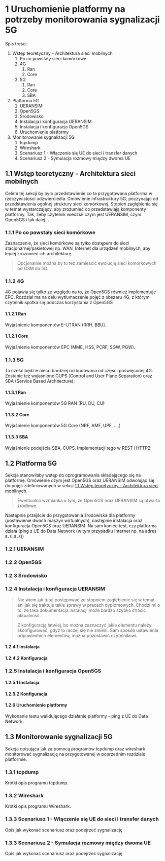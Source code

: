 # 1 Uruchomienie platformy na potrzeby monitorowania sygnalizacji 5G

Spis treści:

1. Wstęp teoretyczny - Architektura sieci mobilnych
   1. Po co powstały sieci komórkowe
   2. 4G
      1. Ran
      2. Core
   3. 5G
      1. Ran
      2. Core
      3. SBA
2. Platforma 5G
   1. UERANSIM
   2. Open5GS
   3. Środowisko
   4.  Instalacja i konfiguracja UERANSIM
   5. Instalacja i konfiguracja Open5GS
   6. Uruchomienie platformy 
3. Monitorowanie sygnalizacji 5G
   1. tcpdump
   2. Wireshark
   3. Scenariusz 1 - Włączenie się UE do sieci i transfer danych
   4. Scenariusz 2 - Symulacja rozmowy między dwoma UE

## 1.1 Wstęp teoretyczny - Architektura sieci mobilnych

Celem tej sekcji by było przedstawienie co ta przygotowana platforma w rzeczywistości odzwierciedla. Omówienie infrastruktury 5G, poczynając od przedstawienia ogólnej struktury sieci komórkowej. Stopień zagłębienia się w temat wystarczający, aby zrozumieć co przedstawiają komponenty platformy. Tak, żeby czytelnik wiedział czym jest UERANSIM, czym Open5GS i tak dalej...

### 1.1.1 Po co powstały sieci komórkowe

Zaznaczenie, że sieci komórkowe są tylko dostępem do sieci stacjonarnej/pakietowej np. WAN, Internet dla urządzeń mobilnych, aby lepiej zrozumieć ich architekturę.

> Opcjonalnie można by tu też zamieścić ewolucję sieci komórkowych od GSM do 5G.

### 1.1.2 4G

4G pojawia się tylko ze względu na to, że Open5GS również implementuje EPC. Rozdział ma na celu wytłumaczenie pojęć z obszaru 4G, z którymi czytelnik spotka się podczas korzystania z Open5GS

#### 1.1.2.1 Ran

Wyjaśnienie komponentów E-UTRAN (RRH, BBU).

#### 1.1.2.1 Core

Wyjaśnienie komponentów EPC (MME, HSS, PCRF, SGW, PGW).

### 1.1.3 5G

Ta cześć będzie nieco bardziej rozbudowana od części poświęconej 4G. Zostanie też wyjaśnione CUPS (Control and User Plane Separation) oraz SBA (Service Based Architecture).

#### 1.1.3.1 Ran

Wyjaśnienie komponentów 5G RAN (RU, DU, CU)

#### 1.1.3.2 Core

Wyjaśnienie komponentów 5G Core (NRF, AMF, UPF, ....)

#### 1.1.3.3 SBA

Wyjaśnienie podejścia SBA, CUPS. Implementacji tego w REST i HTTP2.

## 1.2 Platforma 5G

Sekcja stanowiłaby wstęp do oprogramowania składającego się na platformę. Omówienie czym jest Open5GS oraz UERANSIM odwołując się do pojęć zdefiniowanych w sekcji [1.1 Wstęp teoretyczny - Architektura sieci mobilnych](#1.1-wstęp-teoretyczny---architektura-sieci-mobilnych). 

> Ewentualna wzmianka o tym, że Open5GS oraz UERANSIM są otwarto źródłowe.

Następnie przejście do przygotowania środowiska dla platformy (postawienie dwóch maszyn wirtualnych), następnie instalacja oraz konfiguracja Open5GS oraz UERANSIM. Na sam koniec test, czy platforma działa (ping z UE do Data Network (w tym przypadku Internet np. na adres `8.8.8.8`))

### 1.2.1 UERANSIM

### 1.2.2 Open5GS

### 1.2.3 Środowisko

### 1.2.4 Instalacja i konfiguracja UERANSIM

> Nie wiem jak tutaj postępować ze stopniem zagłębienie się w temat ani jak się traktuje takie sprawy w pracach dyplomowych. Chodzi mi o to, że taka dokumentacja instalacji może bardzo szybko stracić aktualność.
>
> Z konfiguracją łatwiej, bo można zaznaczyć jakie elementu należy skonfigurować, gdyż to raczej się nie zmieni. Sam sposób ustawienia odpowiednich elementów, można pozostawić czytelnikowi.

#### 1.2.4.1 Instalacja

#### 1.2.4.2 Konfiguracja

### 1.2.5 Instalacja i konfiguracja Open5GS

#### 1.2.5.1 Instalacja

#### 1.2.5.2 Konfiguracja

#### 1.2.6 Uruchomienie platformy 

Wykonanie testu walidującego działanie platformy - ping z UE do Data Network.

## 1.3 Monitorowanie sygnalizacji 5G

Sekcja opisująca jak za pomocą programów tcpdump oraz wireshark monitorować sygnalizację na przygotowanej w poprzednim rozdziale platformie.

### 1.3.1 tcpdump

Krótki opis programu tcpdump.

### 1.3.2 Wireshark

Krótki opis programu Wireshark.

### 1.3.3 Scenariusz 1 - Włączenie się UE do sieci i transfer danych

Opis jak wykonać scenariusz oraz podejrzeć sygnalizację

### 1.3.3 Scenariusz 2 - Symulacja rozmowy między dwoma UE

Opis jak wykonać scenariusz oraz podejrzeć sygnalizację

